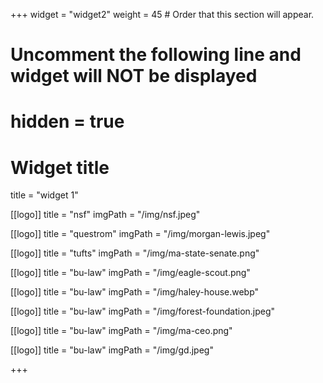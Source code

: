 +++
widget = "widget2"
weight = 45  # Order that this section will appear.

# Uncomment the following line and widget will NOT be displayed
# hidden = true

# Widget title
title = "widget 1"

[[logo]]
  title = "nsf"
  imgPath = "/img/nsf.jpeg"

[[logo]]
  title = "questrom"
  imgPath = "/img/morgan-lewis.jpeg"

[[logo]]
  title = "tufts"
  imgPath = "/img/ma-state-senate.png"


[[logo]]
  title = "bu-law"
  imgPath = "/img/eagle-scout.png"


[[logo]]
  title = "bu-law"
  imgPath = "/img/haley-house.webp"




[[logo]]
  title = "bu-law"
  imgPath = "/img/forest-foundation.jpeg"

  

[[logo]]
  title = "bu-law"
  imgPath = "/img/ma-ceo.png"

[[logo]]
  title = "bu-law"
  imgPath = "/img/gd.jpeg"

+++


